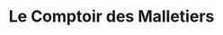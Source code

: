 ---
title: "Le Comptoir des Malletiers"
url: /villeneuve-dascq/le-comptoir-des-malletiers/
shop: Leder
---